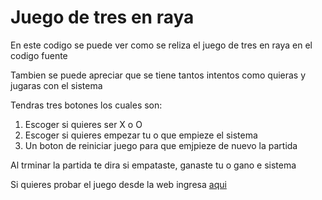 # Juego de tres en raya

En este codigo se puede ver como se reliza el juego de tres en raya en el codigo fuente

Tambien se puede apreciar que se tiene tantos intentos como quieras y jugaras con el sistema

Tendras tres botones los cuales son:
1. Escoger si quieres ser X o O
2. Escoger si quieres empezar tu o que empieze el sistema
3. Un boton de reiniciar juego para que emjpieze de nuevo la partida

Al trminar la partida te dira si empataste, ganaste tu o gano e sistema

Si quieres probar el juego desde la web ingresa [aqui](https://juego-piedra-papel-tijera.netlify.app)
 
